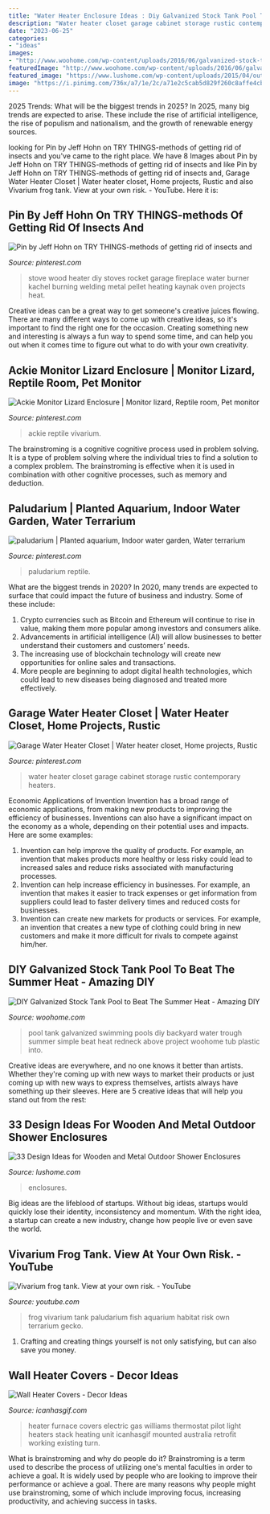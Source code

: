 ```yaml
---
title: "Water Heater Enclosure Ideas : Diy Galvanized Stock Tank Pool To Beat The Summer Heat"
description: "Water heater closet garage cabinet storage rustic contemporary heaters"
date: "2023-06-25"
categories:
- "ideas"
images:
- "http://www.woohome.com/wp-content/uploads/2016/06/galvanized-stock-tank-pool-ideas-woohome-10.jpg"
featuredImage: "http://www.woohome.com/wp-content/uploads/2016/06/galvanized-stock-tank-pool-ideas-woohome-10.jpg"
featured_image: "https://www.lushome.com/wp-content/uploads/2015/04/outdoor-shower-enclosures-design-ideas-21.jpg"
image: "https://i.pinimg.com/736x/a7/1e/2c/a71e2c5cab5d829f260c8affe4cbb52b.jpg"
---
```



2025 Trends: What will be the biggest trends in 2025?
In 2025, many big trends are expected to arise. These include the rise of artificial intelligence, the rise of populism and nationalism, and the growth of renewable energy sources.

	

		
looking for Pin by Jeff Hohn on TRY THINGS-methods of getting rid of insects and you've came to the right place. We have 8 Images about Pin by Jeff Hohn on TRY THINGS-methods of getting rid of insects and like Pin by Jeff Hohn on TRY THINGS-methods of getting rid of insects and, Garage Water Heater Closet | Water heater closet, Home projects, Rustic and also Vivarium frog tank. View at your own risk. - YouTube. Here it is:
		
    
## Pin By Jeff Hohn On TRY THINGS-methods Of Getting Rid Of Insects And

<img loading=lazy src="https://i.pinimg.com/736x/d5/97/35/d59735d8d3af009cc13cfdd2d9e9a5c2.jpg" onerror="this.onerror=null;this.src='https://tse1.mm.bing.net/th?id=OIP.GDusZVy_r4d52D80ROAxEwHaLH&amp;pid=15.1';" alt="Pin by Jeff Hohn on TRY THINGS-methods of getting rid of insects and">

_Source: pinterest.com_

>stove wood heater diy stoves rocket garage fireplace water burner kachel burning welding metal pellet heating kaynak oven projects heat. 

	

Creative ideas can be a great way to get someone's creative juices flowing. There are many different ways to come up with creative ideas, so it's important to find the right one for the occasion. Creating something new and interesting is always a fun way to spend some time, and can help you out when it comes time to figure out what to do with your own creativity.

    
## Ackie Monitor Lizard Enclosure | Monitor Lizard, Reptile Room, Pet Monitor

<img loading=lazy src="https://i.pinimg.com/736x/a7/1e/2c/a71e2c5cab5d829f260c8affe4cbb52b.jpg" onerror="this.onerror=null;this.src='https://tse2.mm.bing.net/th?id=OIP.R_IEnsYyB0-YUZzzoPaE2QHaFj&amp;pid=15.1';" alt="Ackie Monitor Lizard Enclosure | Monitor lizard, Reptile room, Pet monitor">

_Source: pinterest.com_

>ackie reptile vivarium. 

	

The brainstroming is a cognitive cognitive process used in problem solving. It is a type of problem solving where the individual tries to find a solution to a complex problem. The brainstroming is effective when it is used in combination with other cognitive processes, such as memory and deduction.

    
## Paludarium | Planted Aquarium, Indoor Water Garden, Water Terrarium

<img loading=lazy src="https://i.pinimg.com/736x/b4/ac/93/b4ac9334551dd5da5c3c864ff4994b10.jpg" onerror="this.onerror=null;this.src='https://tse2.mm.bing.net/th?id=OIP.wbpJZ01VPY0dVwnR_jIWGQHaJ3&amp;pid=15.1';" alt="paludarium | Planted aquarium, Indoor water garden, Water terrarium">

_Source: pinterest.com_

>paludarium reptile. 

	

What are the biggest trends in 2020?
In 2020, many trends are expected to surface that could impact the future of business and industry. Some of these include:
1. Crypto currencies such as Bitcoin and Ethereum will continue to rise in value, making them more popular among investors and consumers alike.
2. Advancements in artificial intelligence (AI) will allow businesses to better understand their customers and customers’ needs.
3. The increasing use of blockchain technology will create new opportunities for online sales and transactions. 
4. More people are beginning to adopt digital health technologies, which could lead to new diseases being diagnosed and treated more effectively.

    
## Garage Water Heater Closet | Water Heater Closet, Home Projects, Rustic

<img loading=lazy src="https://i.pinimg.com/736x/46/b2/8e/46b28e30735a3501f3f7cebbd3dd124e--water-heaters-hart.jpg" onerror="this.onerror=null;this.src='https://tse1.mm.bing.net/th?id=OIP.ITahDs_8DUXjR8RC6-KiegHaLH&amp;pid=15.1';" alt="Garage Water Heater Closet | Water heater closet, Home projects, Rustic">

_Source: pinterest.com_

>water heater closet garage cabinet storage rustic contemporary heaters. 

	

Economic Applications of Invention
Invention has a broad range of economic applications, from making new products to improving the efficiency of businesses. Inventions can also have a significant impact on the economy as a whole, depending on their potential uses and impacts. Here are some examples: 
1. Invention can help improve the quality of products. For example, an invention that makes products more healthy or less risky could lead to increased sales and reduce risks associated with manufacturing processes. 
2. Invention can help increase efficiency in businesses. For example, an invention that makes it easier to track expenses or get information from suppliers could lead to faster delivery times and reduced costs for businesses. 
3. Invention can create new markets for products or services. For example, an invention that creates a new type of clothing could bring in new customers and make it more difficult for rivals to compete against him/her.

    
## DIY Galvanized Stock Tank Pool To Beat The Summer Heat - Amazing DIY

<img loading=lazy src="http://www.woohome.com/wp-content/uploads/2016/06/galvanized-stock-tank-pool-ideas-woohome-10.jpg" onerror="this.onerror=null;this.src='https://tse1.mm.bing.net/th?id=OIP.-Z3Fqoz01op8RRicAVlgSgHaQq&amp;pid=15.1';" alt="DIY Galvanized Stock Tank Pool to Beat The Summer Heat - Amazing DIY">

_Source: woohome.com_

>pool tank galvanized swimming pools diy backyard water trough summer simple beat heat redneck above project woohome tub plastic into. 

	

Creative ideas are everywhere, and no one knows it better than artists. Whether they're coming up with new ways to market their products or just coming up with new ways to express themselves, artists always have something up their sleeves. Here are 5 creative ideas that will help you stand out from the rest: 

    
## 33 Design Ideas For Wooden And Metal Outdoor Shower Enclosures

<img loading=lazy src="https://www.lushome.com/wp-content/uploads/2015/04/outdoor-shower-enclosures-design-ideas-21.jpg" onerror="this.onerror=null;this.src='https://tse2.mm.bing.net/th?id=OIP.0_1GUXYLS-PeV88RUmUbTwAAAA&amp;pid=15.1';" alt="33 Design Ideas for Wooden and Metal Outdoor Shower Enclosures">

_Source: lushome.com_

>enclosures. 

	

Big ideas are the lifeblood of startups. Without big ideas, startups would quickly lose their identity, inconsistency and momentum. With the right idea, a startup can create a new industry, change how people live or even save the world.

    
## Vivarium Frog Tank. View At Your Own Risk. - YouTube

<img loading=lazy src="https://i.ytimg.com/vi/d5QTRxbYtK8/maxresdefault.jpg" onerror="this.onerror=null;this.src='https://tse3.mm.bing.net/th?id=OIP.1zKEL2hJXL9EL-E7yWoVygHaEK&amp;pid=15.1';" alt="Vivarium frog tank. View at your own risk. - YouTube">

_Source: youtube.com_

>frog vivarium tank paludarium fish aquarium habitat risk own terrarium gecko. 

	

1. Crafting and creating things yourself is not only satisfying, but can also save you money.

    
## Wall Heater Covers - Decor Ideas

<img loading=lazy src="https://www.icanhasgif.com/wp-content/uploads/2016/02/Wall-Heater-Covers.jpg" onerror="this.onerror=null;this.src='https://tse2.mm.bing.net/th?id=OIP.sB4G5y0Zt-HE9K2Y0PhgCQHaLJ&amp;pid=15.1';" alt="Wall Heater Covers - Decor Ideas">

_Source: icanhasgif.com_

>heater furnace covers electric gas williams thermostat pilot light heaters stack heating unit icanhasgif mounted australia retrofit working existing turn. 

	

What is brainstroming and why do people do it?
Brainstroming is a term used to describe the process of utilizing one's mental faculties in order to achieve a goal. It is widely used by people who are looking to improve their performance or achieve a goal. There are many reasons why people might use brainstroming, some of which include improving focus, increasing productivity, and achieving success in tasks.

